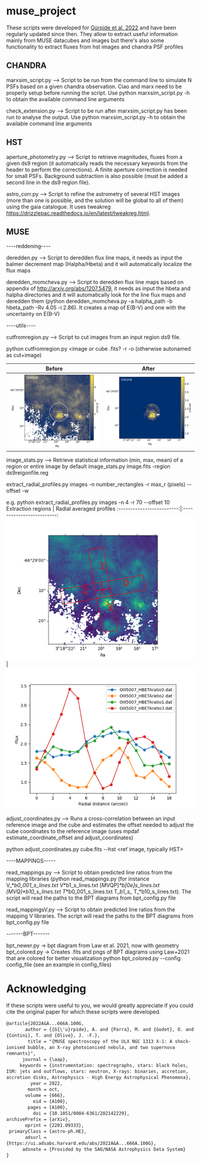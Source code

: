 # muse_project

These scripts were developed for [Gúrpide et al. 2022](https://ui.adsabs.harvard.edu/abs/2022A%26A...666A.100G/abstract) and have been regularly updated since then. They allow to extract useful information mainly from MUSE datacubes and images but there's also some functionality to extract fluxes from hst images and chandra PSF profiles

## CHANDRA
marxsim_script.py --> Script to be run from the command line to simulate N PSFs based on a given chandra observation. Ciao and marx need to be properly setup before running the script. Use python marxsim_script.py -h to obtain the available command line arguments

check_extension.py --> Script to be run after marxsim_script.py has been run to analyse the output. Use python marxsim_script.py -h to obtain the available command line arguments

## HST
aperture_photometry.py --> Script to retrieve magnitudes, fluxes from a given ds9 region (it automatically reads the necessary keywords from the header to perform the corrections). A finite aperture correction is needed for small PSFs. Background subtraction is also possible (must be added a second line in the ds9 region file).

astro_corr.py --> Script to refine the astrometry of several HST images (more than one is possible, and the solution will be global to all of them) using the gaia catalogue. It uses tweakreg https://drizzlepac.readthedocs.io/en/latest/tweakreg.html.

## MUSE
----reddening----

deredden.py --> Script to deredden flux line maps, it needs as input the balmer decrement map (Halpha/Hbeta) and it will automatically localize the flux maps

deredden_momcheva.py --> Script to deredden flux line maps based on appendix of http://arxiv.org/abs/1207.5479, it needs as input the hbeta and halpha directories and it will automatically look for the line flux maps and deredden them (python deredden_momcheva.py -a halpha_path -b hbeta_path -Rv 4.05 -i 2.86). It creates a map of E(B-V) and one with the uncertainty on E(B-V)

----utils----

cutfromregion.py --> Script to cut images from an input region ds9 file.

python cutfromregion.py <image or cube .fits? -r <ds9 region for the cut> -o <outname> (otherwise autonamed as cut+image)

Before             |  After
:-------------------------:|:-------------------------:
![Sectors profile](images/image_reg.png)  |  ![Radial profile](images/image_reg_cut.png)



image_stats.py --> Retrieve statistical information (min, max, mean) of a region or entire image by default
image_stats.py image.fits -region ds9reigonfile.reg

extract_radial_profiles.py images -n number_rectangles -r max_r (pixels) --offset <angle in deg> -w <width of the rectangles in pixels>

e.g. python extract_radial_profiles.py images -n 4 -r 70 --offset 10
Extraction regions             |  Radial averaged profiles
:-------------------------:|:-------------------------:
![Extraction regions](images/OIII5007_HBETAratio_n_4_max_70.png)  |  ![Radial profile](images/OIII5007_HBETAratio_profile_4.png)


adjust_coordinates.py --> Runs a cross-correlation between an input reference image and the cube and estimates the offset needed to adjust the cube coordinates to the reference image (uses mpdaf estimate_coordinate_offset and adjust_coordinates)

python adjust_coordinates.py cube.fits --hst <ref image, typically HST>


----MAPPINGS-----

read_mappings.py --> Script to obtain predicted line ratios from the mapping libraries (python read_mappings.py <files> (for instance V_*_b0_001_s_lines.txt V_*b1_s_lines.txt [MVQP]_*b[0e]_s_lines.txt [MVQ]_*b10_s_lines.txt T_*b0_001_s_lines.txt T_*b1_s_* T_*b10_s_lines.txt). The script will read the paths to the BPT diagrams from bpt_config.py file

read_mappingsV.py --> Script to obtain predicted line ratios from the mapping V libraries. The script will read the paths to the BPT diagrams from bpt_config.py file

-------BPT-------

bpt_newer.py -> bpt diagram from Law et al. 2021, now with geometry
bpt_colored.py -> Creates .fits and pngs of BPT diagrams using Law+2021 that are colored for better visualization
python bpt_colored.py --config config_file (see an example in config_files)

# Acknowledging

If these scripts were useful to you, we would greatly appreciate if you could cite the original paper for which these scripts were developed.
       
```
@article{2022A&A...666A.100G,
       author = {{G{\'u}rpide}, A. and {Parra}, M. and {Godet}, O. and {Contini}, T. and {Olive}, J. -F.},
        title = "{MUSE spectroscopy of the ULX NGC 1313 X-1: A shock-ionised bubble, an X-ray photoionised nebula, and two supernova remnants}",
      journal = {\aap},
     keywords = {instrumentation: spectrographs, stars: black holes, ISM: jets and outflows, stars: neutron, X-rays: binaries, accretion, accretion disks, Astrophysics - High Energy Astrophysical Phenomena},
         year = 2022,
        month = oct,
       volume = {666},
          eid = {A100},
        pages = {A100},
          doi = {10.1051/0004-6361/202142229},
archivePrefix = {arXiv},
       eprint = {2201.09333},
 primaryClass = {astro-ph.HE},
       adsurl = {https://ui.adsabs.harvard.edu/abs/2022A&A...666A.100G},
      adsnote = {Provided by the SAO/NASA Astrophysics Data System}
}
```


